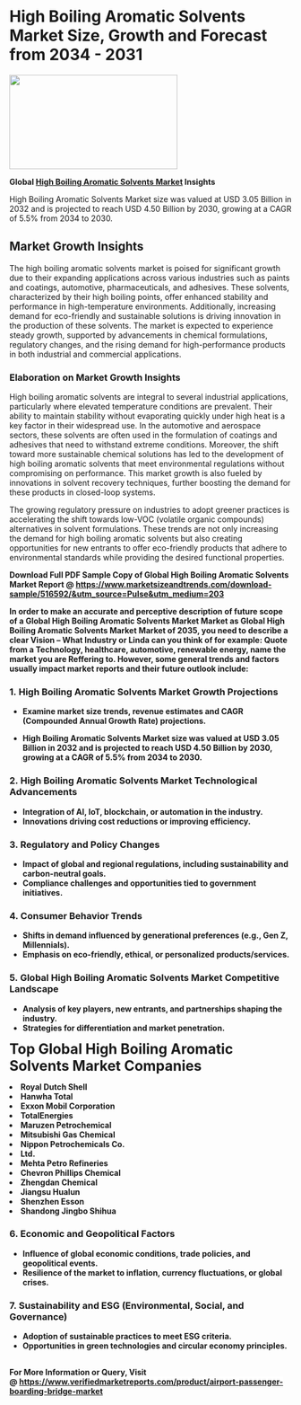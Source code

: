 <H1>High Boiling Aromatic Solvents Market Size, Growth and Forecast from 2034 - 2031</H1><img class="aligncenter size-medium wp-image-584254" src="https://thirdeyenews.in/wp-content/uploads/2034/09/Global-Market-Research-300x168.jpeg" alt="" width="300" height="168" /><p><strong>Global&nbsp;<a href="https://www.marketsizeandtrends.com/download-sample/516592/&amp;utm_source=Pulse&amp;utm_medium=203">High Boiling Aromatic Solvents Market</a> Insights</strong></p><p>High Boiling Aromatic Solvents Market size was valued at USD 3.05 Billion in 2032 and is projected to reach USD 4.50 Billion by 2030, growing at a CAGR of 5.5% from 2034 to 2030.</p><p><h2>Market Growth Insights</h2> <p>The high boiling aromatic solvents market is poised for significant growth due to their expanding applications across various industries such as paints and coatings, automotive, pharmaceuticals, and adhesives. These solvents, characterized by their high boiling points, offer enhanced stability and performance in high-temperature environments. Additionally, increasing demand for eco-friendly and sustainable solutions is driving innovation in the production of these solvents. The market is expected to experience steady growth, supported by advancements in chemical formulations, regulatory changes, and the rising demand for high-performance products in both industrial and commercial applications.</p> <p><strong></strong></p> <h3>Elaboration on Market Growth Insights</h3> <p>High boiling aromatic solvents are integral to several industrial applications, particularly where elevated temperature conditions are prevalent. Their ability to maintain stability without evaporating quickly under high heat is a key factor in their widespread use. In the automotive and aerospace sectors, these solvents are often used in the formulation of coatings and adhesives that need to withstand extreme conditions. Moreover, the shift toward more sustainable chemical solutions has led to the development of high boiling aromatic solvents that meet environmental regulations without compromising on performance. This market growth is also fueled by innovations in solvent recovery techniques, further boosting the demand for these products in closed-loop systems.</p> <p>The growing regulatory pressure on industries to adopt greener practices is accelerating the shift towards low-VOC (volatile organic compounds) alternatives in solvent formulations. These trends are not only increasing the demand for high boiling aromatic solvents but also creating opportunities for new entrants to offer eco-friendly products that adhere to environmental standards while providing the desired functional properties.</p> <p><strong></p><p><span class=""><strong>Download Full PDF Sample Copy of Global High Boiling Aromatic Solvents Market Report</strong> @ <a href="https://www.marketsizeandtrends.com/download-sample/516592/&amp;utm_source=Pulse&amp;utm_medium=203" target="_blank">https://www.marketsizeandtrends.com/download-sample/516592/&amp;utm_source=Pulse&amp;utm_medium=203</a></span></p><p>In order to make an accurate and perceptive description of future scope of a Global&nbsp;High Boiling Aromatic Solvents Market Market as Global&nbsp;High Boiling Aromatic Solvents Market Market of 2035, you need to describe a clear Vision &ndash; What Industry or Linda can you think of for example: Quote from a Technology, healthcare, automotive, renewable energy, name the market you are Reffering to. However, some general trends and factors usually impact market reports and their future outlook include:</p><h3>1.&nbsp;<strong>High Boiling Aromatic Solvents Market Growth Projections</strong></h3><ul><li>Examine market size trends, revenue estimates and CAGR (Compounded Annual Growth Rate) projections.</li><li><p>High Boiling Aromatic Solvents Market size was valued at USD 3.05 Billion in 2032 and is projected to reach USD 4.50 Billion by 2030, growing at a CAGR of 5.5% from 2034 to 2030.</p></li></ul><h3>2.&nbsp;<strong>High Boiling Aromatic Solvents Market Technological Advancements</strong></h3><ul><li>Integration of AI, IoT, blockchain, or automation in the industry.</li><li>Innovations driving cost reductions or improving efficiency.</li></ul><h3>3.&nbsp;<strong>Regulatory and Policy Changes</strong></h3><ul><li>Impact of global and regional regulations, including sustainability and carbon-neutral goals.</li><li>Compliance challenges and opportunities tied to government initiatives.</li></ul><h3>4.&nbsp;<strong>Consumer Behavior Trends</strong></h3><ul><li>Shifts in demand influenced by generational preferences (e.g., Gen Z, Millennials).</li><li>Emphasis on eco-friendly, ethical, or personalized products/services.</li></ul><h3>5.&nbsp;<strong>Global High Boiling Aromatic Solvents Market Competitive Landscape</strong></h3><ul><li>Analysis of key players, new entrants, and partnerships shaping the industry.</li><li>Strategies for differentiation and market penetration.</li></ul><p data-pm-slice="1 1 []"><span style="color: inherit; font-family: inherit; font-size: 25px;">Top Global High Boiling Aromatic Solvents Market Companies</span></p><div class="" data-test-id=""><p><li>Royal Dutch Shell</li><li> Hanwha Total</li><li> Exxon Mobil Corporation</li><li> TotalEnergies</li><li> Maruzen Petrochemical</li><li> Mitsubishi Gas Chemical</li><li> Nippon Petrochemicals Co.</li><li> Ltd.</li><li> Mehta Petro Refineries</li><li> Chevron Phillips Chemical</li><li> Zhengdan Chemical</li><li> Jiangsu Hualun</li><li> Shenzhen Esson</li><li> Shandong Jingbo Shihua</li></p></div><h3>6.&nbsp;<strong>Economic and Geopolitical Factors</strong></h3><ul><li>Influence of global economic conditions, trade policies, and geopolitical events.</li><li>Resilience of the market to inflation, currency fluctuations, or global crises.</li></ul><h3>7.&nbsp;<strong>Sustainability and ESG (Environmental, Social, and Governance)</strong></h3><ul><li>Adoption of sustainable practices to meet ESG criteria.</li><li>Opportunities in green technologies and circular economy principles.</li></ul><h2><strong style="font-size: 14px;">For More Information or Query, Visit @&nbsp;</strong><a style="background-color: #ffffff; font-size: 14px;" href="https://www.marketsizeandtrends.com/report/high-boiling-aromatic-solvents-market/" target="_blank">https://www.verifiedmarketreports.com/product/airport-passenger-boarding-bridge-market</a></h2>
